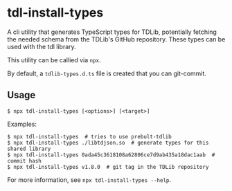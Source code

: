 # tdl-install-types

A cli utility that generates TypeScript types for TDLib,
potentially fetching the needed schema from the TDLib's GitHub repository.
These types can be used with the tdl library.

This utility can be callied via `npx`.

By default, a `tdlib-types.d.ts` file is created that you can git-commit.

## Usage

```console
$ npx tdl-install-types [<options>] [<target>]
```

Examples:

```console
$ npx tdl-install-types  # tries to use prebult-tdlib
$ npx tdl-install-types ./libtdjson.so  # generate types for this shared library
$ npx tdl-install-types 0ada45c3618108a62806ce7d9ab435a18dac1aab  # commit hash
$ npx tdl-install-types v1.8.0  # git tag in the TDLib repository
```

For more information, see `npx tdl-install-types --help`.
